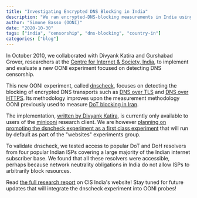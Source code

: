 ```yaml
---
title: "Investigating Encrypted DNS Blocking in India"
description: "We ran encrypted-DNS-blocking measurements in India using the new dnscheck experiment"
author: "Simone Basso (OONI)"
date: "2020-10-30"
tags: ["india", "censorship", "dns-blocking", "country-in"]
categories: ["blog"]
---
```


In October 2010, we collaborated with Divyank Katira and Gurshabad Grover,
researchers at the [Centre for Internet & Society, India](https://cis-india.org/),
to implement and evaluate a new OONI experiment focused on detecting DNS censorship.

This new OONI experiment, called [dnscheck](
https://github.com/ooni/probe-engine/tree/v0.19.0/experiment/dnscheck),
focuses on detecting the blocking of encrypted DNS
transports such as [DNS over TLS](https://en.wikipedia.org/wiki/DNS_over_TLS)
and [DNS over HTTPS](https://en.wikipedia.org/wiki/DNS_over_HTTPS). Its
methodology improves upon the measurement methodology OONI previously used to measure
[DoT blocking in Iran](https://ooni.org/post/2020-iran-dot).

The implementation, [written by Divyank Katira](
https://github.com/ooni/probe-engine/pull/950), is currently only available
to users of the [miniooni](
https://github.com/ooni/probe-engine/tree/v0.19.0#building-miniooni)
research client. We are however [planning on promoting the dsncheck experiment
as a first class experiment](https://github.com/ooni/probe/issues/1262) that will run
by default as part of the "websites" experiments group.

To validate dnscheck, we tested access to popular DoT and DoH resolvers
from four popular Indian ISPs covering a large majority of the Indian
internet subscriber base. We found that all these resolvers were accessible,
perhaps because network neutrality obligations in India do not allow ISPs
to arbitrarily block resources.

Read [the full research report](https://cis-india.org/internet-governance/blog/investigating-encrypted-dns-blocking-in-india)
on CIS India's website! Stay tuned for future updates that will
integrate the dnscheck experiment into OONI probes!

